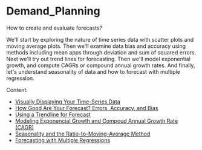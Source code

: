 # Demand_Planning
How to create and evaluate forecasts?

We'll start by exploring the nature of time series data with scatter plots and moving average plots. Then we'll examine data bias and accuracy using methods including mean apps through deviation and sum of squared errors. Next we'll try out trend lines for forecasting. Then we'll model exponential growth, and compute CAGRs or compound annual growth rates. And finally, let's understand seasonality of data and how to forecast with multiple regression.

Content:
- [Visually Displaying Your Time-Series Data](VisuallyDisplaying.md)
- [How Good Are Your Forecast? Errors, Accuracy, and Bias](ForecastQuality.md)
- [Using a Trendline for Forecast]()
- [Modeling Exponencial Growth and Compoud Annual Growth Rate (CAGR)]()
- [Seasonality and the Ratio-to-Moving-Average Method]()
- [Forecasting with Multiple Regressions]()
